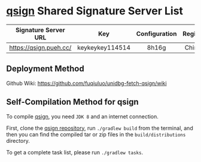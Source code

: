 # [qsign](https://github.com/fuqiuluo/unidbg-fetch-qsign) Shared Signature Server List

| Signature Server URL | Key | Configuration | Region | Deployment Method | Version/Protocol Version | Sharer/Contact/Message |
| :---: | :---: | :---: | :---: | :---: | :---: | :---: |
| https://qsign.pueh.cc/ | keykeykey114514 | 8h16g | China | jvm | 1.1.6/8.9.70 | - |

## Deployment Method
Github Wiki: https://github.com/fuqiuluo/unidbg-fetch-qsign/wiki

## Self-Compilation Method for qsign
To compile [qsign](https://github.com/fuqiuluo/unidbg-fetch-qsign), you need `JDK 8` and an internet connection.

First, clone the [qsign repository](https://github.com/fuqiuluo/unidbg-fetch-qsign), run `./gradlew build` from the terminal, and then you can find the compiled tar or zip files in the `build/distributions` directory.

To get a complete task list, please run `./gradlew tasks`.